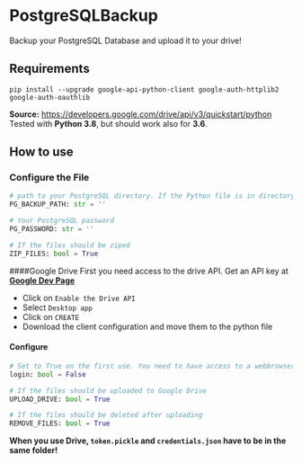 # PostgreSQLBackup
Backup your PostgreSQL Database and upload it to your drive!

## Requirements
```
pip install --upgrade google-api-python-client google-auth-httplib2 google-auth-oauthlib
```
**Source:** https://developers.google.com/drive/api/v3/quickstart/python
Tested with **Python 3.8**, but should work also for **3.6**.

## How to use
### Configure the File
```python
# path to your PostgreSQL directory. If the Python file is in directory leave it ''
PG_BACKUP_PATH: str = '' 

# Your PostgreSQL password
PG_PASSWORD: str = ''

# If the files should be ziped
ZIP_FILES: bool = True
```
####Google Drive
First you need access to the drive API. 
Get an API key at [**Google Dev Page**](https://developers.google.com/drive/api/v3/quickstart/python#step_1_turn_on_the)
- Click on `Enable the Drive API`
- Select `Desktop app` 
- Click on `CREATE`
- Download the client configuration and move them to the python file

#### Configure
```python
# Set to True on the first use. You need to have access to a webbrowser
login: bool = False

# If the files should be uploaded to Google Drive
UPLOAD_DRIVE: bool = True

# If the files should be deleted after uploading
REMOVE_FILES: bool = True
```

**When you use Drive, `token.pickle` and `credentials.json` have to be in the same folder!**
